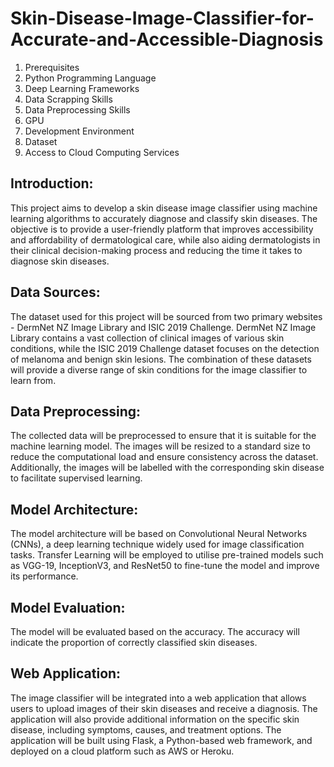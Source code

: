 # Skin-Disease-Image-Classifier-for-Accurate-and-Accessible-Diagnosis

1. Prerequisites
2. Python Programming Language
3. Deep Learning Frameworks
4. Data Scrapping Skills
5. Data Preprocessing Skills
6. GPU
7. Development Environment
8. Dataset
9. Access to Cloud Computing Services

## Introduction:
This project aims to develop a skin disease image classifier using machine learning algorithms to accurately diagnose and classify skin diseases. The objective is to provide a user-friendly platform that improves accessibility and affordability of dermatological care, while also aiding dermatologists in their clinical decision-making process and reducing the time it takes to diagnose skin diseases.

## Data Sources:
The dataset used for this project will be sourced from two primary websites - DermNet NZ Image Library and ISIC 2019 Challenge. DermNet NZ Image Library contains a vast collection of clinical images of various skin conditions, while the ISIC 2019 Challenge dataset focuses on the detection of melanoma and benign skin lesions. The combination of these datasets will provide a diverse range of skin conditions for the image classifier to learn from.

## Data Preprocessing:
The collected data will be preprocessed to ensure that it is suitable for the machine learning model. The images will be resized to a standard size to reduce the computational load and ensure consistency across the dataset. Additionally, the images will be labelled with the corresponding skin disease to facilitate supervised learning.

## Model Architecture:
The model architecture will be based on Convolutional Neural Networks (CNNs), a deep learning technique widely used for image classification tasks. Transfer Learning will be employed to utilise pre-trained models such as VGG-19, InceptionV3, and ResNet50 to fine-tune the model and improve its performance.

## Model Evaluation:
The model will be evaluated based on the accuracy. The accuracy will indicate the proportion of correctly classified skin diseases.

## Web Application:
The image classifier will be integrated into a web application that allows users to upload images of their skin diseases and receive a diagnosis. The application will also provide additional information on the specific skin disease, including symptoms, causes, and treatment options. The application will be built using Flask, a Python-based web framework, and deployed on a cloud platform such as AWS or Heroku.
